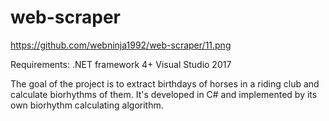 # web-scraper

https://github.com/webninja1992/web-scraper/11.png

Requirements:
.NET framework 4+
Visual Studio 2017

The goal of the project is to extract birthdays of horses in a riding club and calculate biorhythms of them.
It's developed in C# and implemented by its own biorhythm calculating algorithm.
